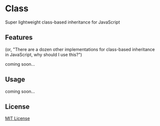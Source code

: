 Class
=====

Super lightweight class-based inheritance for JavaScript


Features
--------

(or, "There are a dozen other implementations for class-based inheritance in JavaScript, why should I use this?")

coming soon...


Usage
-----

coming soon...


License
-------

[MIT License](http://www.opensource.org/licenses/mit-license.php)
